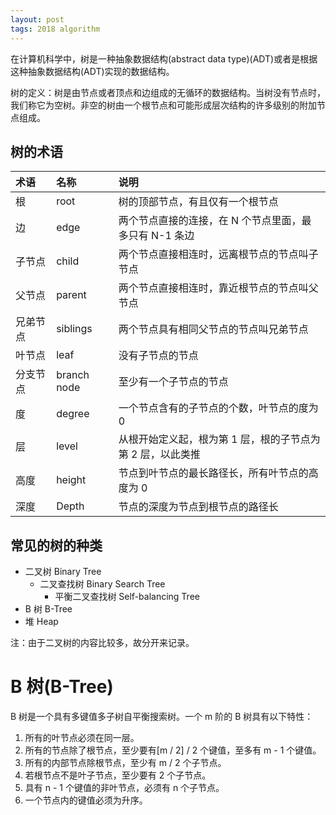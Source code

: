 ```yaml
---
layout: post
tags: 2018 algorithm
---
```


在计算机科学中，树是一种抽象数据结构(abstract data type)(ADT)或者是根据这种抽象数据结构(ADT)实现的数据结构。

树的定义：树是由节点或者顶点和边组成的无循环的数据结构。当树没有节点时，我们称它为空树。非空的树由一个根节点和可能形成层次结构的许多级别的附加节点组成。

## 树的术语

| 术语     | 名称        | 说明                                                       |
| :------- | :---------- | :--------------------------------------------------------- |
| 根       | root        | 树的顶部节点，有且仅有一个根节点                           |
| 边       | edge        | 两个节点直接的连接，在 N 个节点里面，最多只有 N-1 条边     |
| 子节点   | child       | 两个节点直接相连时，远离根节点的节点叫子节点               |
| 父节点   | parent      | 两个节点直接相连时，靠近根节点的节点叫父节点               |
| 兄弟节点 | siblings    | 两个节点具有相同父节点的节点叫兄弟节点                     |
| 叶节点   | leaf        | 没有子节点的节点                                           |
| 分支节点 | branch node | 至少有一个子节点的节点                                     |
| 度       | degree      | 一个节点含有的子节点的个数，叶节点的度为 0                 |
| 层       | level       | 从根开始定义起，根为第 1 层，根的子节点为第 2 层，以此类推 |
| 高度     | height      | 节点到叶节点的最长路径长，所有叶节点的高度为 0             |
| 深度     | Depth       | 节点的深度为节点到根节点的路径长                           |

## 常见的树的种类

- 二叉树 Binary Tree
  - 二叉查找树 Binary Search Tree
    - 平衡二叉查找树 Self-balancing Tree
- B 树 B-Tree
- 堆 Heap

注：由于二叉树的内容比较多，故分开来记录。

# B 树(B-Tree)

B 树是一个具有多键值多子树自平衡搜索树。一个 m 阶的 B 树具有以下特性：

1. 所有的叶节点必须在同一层。
2. 所有的节点除了根节点，至少要有[m / 2] / 2 个键值，至多有 m - 1 个键值。
3. 所有的内部节点除根节点，至少有 m / 2 个子节点。
4. 若根节点不是叶子节点，至少要有 2 个子节点。
5. 具有 n - 1 个键值的非叶节点，必须有 n 个子节点。
6. 一个节点内的键值必须为升序。
